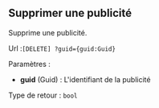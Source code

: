 ## <span id='supprimer'>Supprimer une publicité</span>

Supprime une publicité.

Url :`[DELETE] ?guid={guid:Guid}`

Paramètres : 

- **guid** (Guid) : L'identifiant de la publicité

Type de retour : `bool`

